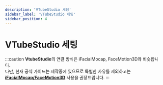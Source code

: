 ```yaml
---
description: 'VTubeStudio 세팅'
sidebar_label: 'VTubeStudio 세팅'
sidebar_position: 4
---
```


# VTubeStudio 세팅

:::caution
**VtubeStudio**의 연결 방식은 iFacialMocap, FaceMotion3D와 비슷합니다. <br/>
다만, 현재 공식 가이드는 제작중에 있으므로 특별한 사유를 제외하고는 <a href="./Facial_iFacialMocap" class="custom-link">**iFacialMocap/FaceMotion3D**</a> 사용을 권장드립니다.
:::